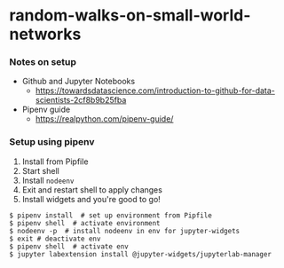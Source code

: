 # random-walks-on-small-world-networks

### Notes on setup
- Github and Jupyter Notebooks
  - https://towardsdatascience.com/introduction-to-github-for-data-scientists-2cf8b9b25fba 
- Pipenv guide 
  - https://realpython.com/pipenv-guide/

### Setup using pipenv

1. Install from Pipfile 
2. Start shell 
3. Install ```nodeenv```
4. Exit and restart shell to apply changes
5. Install widgets and you're good to go!

```
$ pipenv install  # set up environment from Pipfile
$ pipenv shell  # activate environment
$ nodeenv -p  # install nodeenv in env for jupyter-widgets
$ exit # deactivate env
$ pipenv shell  # activate env
$ jupyter labextension install @jupyter-widgets/jupyterlab-manager
```
